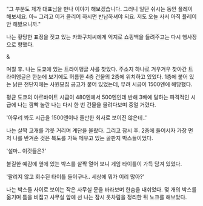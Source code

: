 "그 부분도 제가 대표님을 만나 이야기 해보겠습니다. 그러니 일단 쉬시는 동안 플레이 해보세요. 아~ 그리고 이거 클리어 하시면 반납하셔야 되요. 저도 오늘 사서 아직 플레이 안 해봤으니까."

나는 황당한 표정을 짓고 있는 카와구치씨에게 억지로 쇼핑백을 들려주고는 다시 행사장으로 향했다. 

&

며칠 후. 나는 도쿄에 있는 트라이앵글 사를 찾았다. 주소지 하나로 겨우겨우 찾아간 트라이앵글은 한눈에 보기에도 허름한 4층 건물의 2층에 위치하고 있었다. 1층에 붙어 있는 낡은 전단지에는 사원모집 공고가 붙어 있었는데, 무려 시급이 1500엔에 해당했다. 

평균 도쿄의 아르바이트 시급이 480엔에서 500엔인데 반해 3배에 달하는 파격적인 시급에 나는 깜빡 놀란 나는 다시 한 번 건물을 올려다보며 중얼 거렸다.

'아무리 봐도 시급을 1500엔이나 줄만한 회사로 보이진 않은데..'

나는 살짝 고개를 갸웃 거리며 계단을 올랐다. 그리고 잠시 후. 2층에 들어서자 가장 먼저 나를 반겨준 것은 복도를 가득 메우고 있는 골판지 박스들이었다.

'설마.. 이것들은?'

불길한 예감에 옆에 있는 박스를 살짝 열어 보니 게임 타이틀이 가득 담겨 있었다.

'팔리지 않고 회수된 타이틀 들이구나.. 세상에 뭐가 이리 많아?'

나는 박스들 사이로 보이는 작은 사무실 문을 바라보며 한숨을 내쉬었다. 몇 개의 박스를 옮기며 틈을 비집고 사무실 앞에 선 나는 잠시 옷차림을 정리한 뒤 노크를 해보았다.